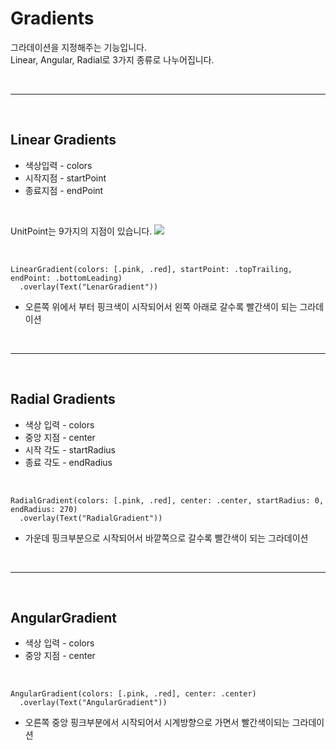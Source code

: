 # <b> Gradients </b>
그라데이션을 지정해주는 기능입니다.  
Linear, Angular, Radial로 3가지 종류로 나누어집니다.

<br>

<hr>

<br>

## <b> Linear Gradients </b>
- 색상입력 - colors  
- 시작지점 - startPoint  
- 종료지점 - endPoint  

<br>

UnitPoint는 9가지의 지점이 있습니다.
![](https://blog.kakaocdn.net/dn/bNAAo9/btrOyBD28R2/0MJd1e2bz3GlO5We8Y24z1/img.png)

<br>

``` 
LinearGradient(colors: [.pink, .red], startPoint: .topTrailing, endPoint: .bottomLeading)
  .overlay(Text("LenarGradient"))
```
- 오른쪽 위에서 부터 핑크색이 시작되어서 왼쪽 아래로 갈수록 빨간색이 되는 그라데이션

<br>

<hr>

<br>

## <b> Radial Gradients </b>
- 색상 입력 - colors  
- 중앙 지점 - center  
- 시작 각도 - startRadius  
- 종료 각도 - endRadius

<br>

```
RadialGradient(colors: [.pink, .red], center: .center, startRadius: 0, endRadius: 270)
  .overlay(Text("RadialGradient"))
```

- 가운데 핑크부분으로 시작되어서 바깥쪽으로 갈수록 빨간색이 되는 그라데이션

<br>

<hr>

<br>

## <b> AngularGradient </b>
- 색상 입력 - colors
- 중앙 지점 - center

<br>

```
AngularGradient(colors: [.pink, .red], center: .center)
  .overlay(Text("AngularGradient"))
```

- 오른쪽 중앙 핑크부분에서 시작되어서 시계방향으로 가면서 빨간색이되는 그라데이션